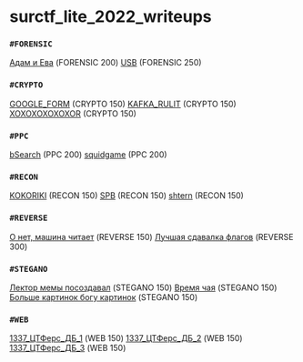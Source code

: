 # surctf_lite_2022_writeups

### `#FORENSIC`
[Адам и Ева](tasks/adameva/) (FORENSIC 200)
[USB](tasks/usb/) (FORENSIC 250)
### `#CRYPTO`
[GOOGLE_FORM](tasks/google_form/) (CRYPTO 150)
[KAFKA_RULIT](tasks/kafka_rulit/) (CRYPTO 150)
[XOXOXOXOXOXOR](tasks/xoxoxoxoxoxor/) (CRYPTO 150)
### `#PPC`
[bSearch](tasks/bsearch/) (PPC 200)
[squidgame](tasks/squidgame/) (PPC 200)
### `#RECON`
[KOKORIKI](tasks/kokoriki/) (RECON 150)
[SPB](tasks/spb/) (RECON 150)
[shtern](tasks/shtern/) (RECON 150)
### `#REVERSE`
[О нет, машина читает](tasks/oh_no_machine_is_reading) (REVERSE 150)
[Лучшая сдавалка флагов](tasks/best_flag_sender) (REVERSE 300)
### `#STEGANO`
[Лектор мемы посоздавал](tasks/lector_make_memes) (STEGANO 150)
[Время чая](tasks/teatime) (STEGANO 150)
[Больше картинок богу картинок](tasks/need_more_picrures) (STEGANO 150)
### `#WEB`
[1337_ЦТФерс_ДБ_1](tasks/ctf_db_1) (WEB 150)
[1337_ЦТФерс_ДБ_2](tasks/ctf_db_2) (WEB 150)
[1337_ЦТФерс_ДБ_3](tasks/ctf_db_3) (WEB 150)